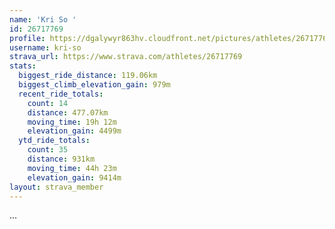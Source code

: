 ```yaml
---
name: 'Kri So '
id: 26717769
profile: https://dgalywyr863hv.cloudfront.net/pictures/athletes/26717769/7761026/13/large.jpg
username: kri-so
strava_url: https://www.strava.com/athletes/26717769
stats:
  biggest_ride_distance: 119.06km
  biggest_climb_elevation_gain: 979m
  recent_ride_totals:
    count: 14
    distance: 477.07km
    moving_time: 19h 12m
    elevation_gain: 4499m
  ytd_ride_totals:
    count: 35
    distance: 931km
    moving_time: 44h 23m
    elevation_gain: 9414m
layout: strava_member
--- 
```

...
